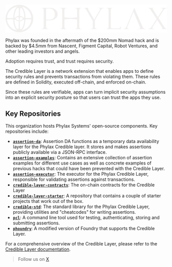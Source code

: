 ![Phylax Logo](./phylax-logo.png)

Phylax was founded in the aftermath of the $200mm Nomad hack and is backed by $4.5mm from Nascent, Figment Capital, Robot Ventures, and other leading investors and angels.

Adoption requires trust, and trust requires security.

The Credible Layer is a network extension that enables apps to define security rules and prevents transactions from violating them. These rules are defined in Solidity, executed off-chain, and enforced on-chain.

Since these rules are verifiable, apps can turn implicit security assumptions into an explicit security posture so that users can trust the apps they use.

## Key Repositories

This organization hosts Phylax Systems' open-source components. Key repositories include:

* **[`assertion-da`](https://github.com/phylaxsystems/assertion-da)**: Assertion DA functions as a temporary data availability layer for the Phylax Credible layer. It stores and makes assertions publicly available via a JSON-RPC interface.
* **[`assertion-examples`](https://github.com/phylaxsystems/assertion-examples)**: Contains an extensive collection of assertion examples for different use cases as well as concrete examples of previous hacks that could have been prevented with the Credible Layer.
* **[`assertion-executor`](https://github.com/phylaxsystems/assertion-executor)**: The executor for the Phylax Credible Layer, responsible for validating assertions against transactions.
* **[`credible-layer-contracts`](https://github.com/phylaxsystems/credible-layer-contracts)**: The on-chain contracts for the Credible Layer
* **[`credible-layer-starter`](https://github.com/phylaxsystems/credible-layer-starter)**: A repository that contains a couple of starter projects that work out of the box.
* **[`credible-std`](https://github.com/phylaxsystems/credible-std)**: The standard library for the Phylax Credible Layer, providing utilities and "cheatcodes" for writing assertions.
* **[`pcl`](https://github.com/phylaxsystems/pcl)**: A command line tool used for testing, authenticating, storing and submitting assertions.
* **[`phoundry`](https://github.com/phylaxsystems/phoundry)**: A modified version of Foundry that supports the Credible Layer.

For a comprehensive overview of the Credible Layer, please refer to the [Credible Layer documentation](https://docs.phylax.systems/).

> Follow us on [X](https://twitter.com/phylaxsystems)
